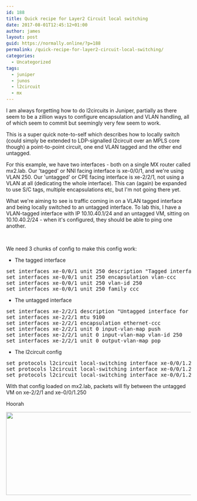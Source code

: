 ```yaml
---
id: 188
title: Quick recipe for Layer2 Circuit local switching
date: 2017-08-01T12:45:12+01:00
author: james
layout: post
guid: https://normally.online/?p=188
permalink: /quick-recipe-for-layer2-circuit-local-switching/
categories:
  - Uncategorized
tags:
  - juniper
  - junos
  - l2circuit
  - mx
---
```

I am always forgetting how to do l2circuits in Juniper, partially as there seem to be a zillion ways to configure encapsulation and VLAN handling, all of which seem to commit but seemingly very few seem to work.

This is a super quick note-to-self which describes how to locally switch (could simply be extended to LDP-signalled l2circuit over an MPLS core though) a point-to-point circuit, one end VLAN tagged and the other end untagged.

<!--end_excerpt-->

For this example, we have two interfaces - both on a single MX router called mx2.lab. Our 'tagged' or NNI facing interface is xe-0/0/1, and we're using VLAN 250. Our 'untagged' or CPE facing interface is xe-2/2/1, not using a VLAN at all (dedicating the whole interface). This can (again) be expanded to use S/C tags, multiple encapsulations etc, but I'm not going there yet.

What we're aiming to see is traffic coming in on a VLAN tagged interface and being locally switched to an untagged interface. To lab this, I have a VLAN-tagged interface with IP 10.10.40.1/24 and an untagged VM, sitting on 10.10.40.2/24 - when it's configured, they should be able to ping one another.

&nbsp;

We need 3 chunks of config to make this config work:

  * The tagged interface

<pre class="lang:default decode:true">set interfaces xe-0/0/1 unit 250 description "Tagged interface for L2Circuit Test"
set interfaces xe-0/0/1 unit 250 encapsulation vlan-ccc
set interfaces xe-0/0/1 unit 250 vlan-id 250
set interfaces xe-0/0/1 unit 250 family ccc</pre>

  * The untagged interface

<pre class="lang:default decode:true">set interfaces xe-2/2/1 description "Untagged interface for L2Circuit Test"
set interfaces xe-2/2/1 mtu 9100
set interfaces xe-2/2/1 encapsulation ethernet-ccc
set interfaces xe-2/2/1 unit 0 input-vlan-map push
set interfaces xe-2/2/1 unit 0 input-vlan-map vlan-id 250
set interfaces xe-2/2/1 unit 0 output-vlan-map pop</pre>

  * The l2circuit config

<pre class="lang:default decode:true">set protocols l2circuit local-switching interface xe-0/0/1.250 end-interface interface xe-2/2/1.0
set protocols l2circuit local-switching interface xe-0/0/1.250 ignore-encapsulation-mismatch
set protocols l2circuit local-switching interface xe-0/0/1.250 ignore-mtu-mismatch
</pre>

With that config loaded on mx2.lab, packets will fly between the untagged VM on xe-2/2/1 and xe-0/0/1.250

Hoorah

<img loading="lazy" class="alignnone size-full wp-image-191" src="/wp-content/uploads/2017/08/l2circuit-ping.png?resize=580%2C226&#038;ssl=1" alt="" width="580" height="226" srcset="/wp-content/uploads/2017/08/l2circuit-ping.png?w=580&ssl=1 580w, /wp-content/uploads/2017/08/l2circuit-ping.png?resize=300%2C117&ssl=1 300w" sizes="(max-width: 580px) 85vw, 580px" data-recalc-dims="1" />